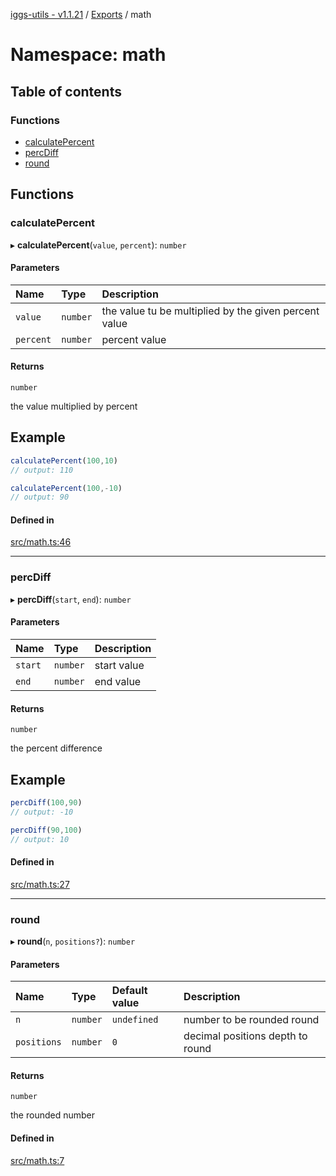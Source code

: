 [iggs-utils - v1.1.21](../README.md) / [Exports](../modules.md) / math

# Namespace: math

## Table of contents

### Functions

- [calculatePercent](math.md#calculatepercent)
- [percDiff](math.md#percdiff)
- [round](math.md#round)

## Functions

### calculatePercent

▸ **calculatePercent**(`value`, `percent`): `number`

#### Parameters

| Name | Type | Description |
| :------ | :------ | :------ |
| `value` | `number` | the value tu be multiplied by the given percent value |
| `percent` | `number` | percent value |

#### Returns

`number`

the value multiplied by percent

## Example
```ts
calculatePercent(100,10)
// output: 110

calculatePercent(100,-10)
// output: 90
```

#### Defined in

[src/math.ts:46](https://github.com/alexrr2iggs/bundutils/blob/cefd848/src/math.ts#L46)

___

### percDiff

▸ **percDiff**(`start`, `end`): `number`

#### Parameters

| Name | Type | Description |
| :------ | :------ | :------ |
| `start` | `number` | start value |
| `end` | `number` | end value |

#### Returns

`number`

the percent difference

## Example
```ts
percDiff(100,90)
// output: -10

percDiff(90,100)
// output: 10
```

#### Defined in

[src/math.ts:27](https://github.com/alexrr2iggs/bundutils/blob/cefd848/src/math.ts#L27)

___

### round

▸ **round**(`n`, `positions?`): `number`

#### Parameters

| Name | Type | Default value | Description |
| :------ | :------ | :------ | :------ |
| `n` | `number` | `undefined` | number to be rounded round |
| `positions` | `number` | `0` | decimal positions depth to round |

#### Returns

`number`

the rounded number

#### Defined in

[src/math.ts:7](https://github.com/alexrr2iggs/bundutils/blob/cefd848/src/math.ts#L7)
